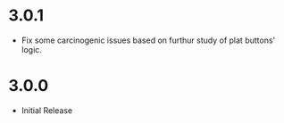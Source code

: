 # 3.0.1
- Fix some carcinogenic issues based on furthur study of plat buttons' logic.

# 3.0.0
- Initial Release